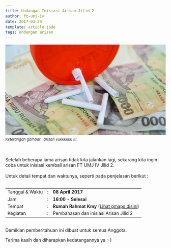 ```yaml
---
title: Undangan Inisiasi Arisan Jilid 2
author: ft-umj-iv
date: 2017-03-30
template: article.jade
tags: undangan arisan
---
```


![Arisan Yuk](arisan.jpg)
<small>_Keterangan gambar : arisan yukkkkkk !!!_</small>.


<br/>
<br/>
Setelah beberapa lama arisan tidak kita jalankan lagi, sekarang kita ingin coba untuk inisiasi kembali arisan FT UMJ IV Jilid 2.
<br/><br/>
Untuk detail tempat dan waktunya, seperti pada penjelasan berikut :
<br/><br/>

<span class="more"></span>

|					| 	|	|
|------------------	|---|---|
| Tanggal & Waktu 	| : | **08 April 2017** |
| Jam				| : | **16:00 - Selesai** |
| Tempat 			| : | **Rumah Rahmat Kmy** ([Lihat gmaps disini](https://goo.gl/maps/sLRL3Sh616r)) |
| Kegiatan	 		| : | Pembahasan dan inisiasi Arisan Jilid 2 |

<br/>
Demikian pemberitahuan ini dibuat untuk semua Anggota.
<br/>

Terima kasih dan diharapkan kedatangannya ya :-)


